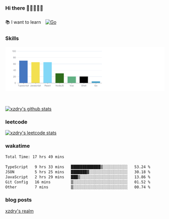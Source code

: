 ### Hi there 👋👋👋👋👋

 :books: I want to learn <a href="https://go.dev/" target="_blank"><img style="margin: 10px" src="https://profilinator.rishav.dev/skills-assets/go-original.svg" alt="Go" height="50" /></a>  

### Skills
![](img/2022-09-05-22-04-20.png)

<br />

[![xzdry's github stats](https://github-readme-stats.vercel.app/api?username=xzdry&count_private=true&show_icons=true&theme=vue)](https://github.com/xzdry)

### leetcode
[![xzdry's leetcode stats](https://leetcard.jacoblin.cool/xzdry-2?theme=light&font=Anek%20Kannada&site=cn)](https://leetcode.cn/u/xzdry-2/)

### wakatime
<!--START_SECTION:waka-->

```text
Total Time: 17 hrs 49 mins

TypeScript   9 hrs 33 mins   █████████████▒░░░░░░░░░░░   53.24 %
JSON         5 hrs 25 mins   ███████▓░░░░░░░░░░░░░░░░░   30.18 %
JavaScript   2 hrs 29 mins   ███▒░░░░░░░░░░░░░░░░░░░░░   13.86 %
Git Config   16 mins         ▒░░░░░░░░░░░░░░░░░░░░░░░░   01.52 %
Other        7 mins          ▒░░░░░░░░░░░░░░░░░░░░░░░░   00.74 %
```

<!--END_SECTION:waka-->

### blog posts
[xzdry's realm](https://www.justdry.net/)
